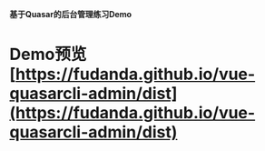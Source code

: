 **基于Quasar的后台管理练习Demo**

# Demo预览 [https://fudanda.github.io/vue-quasarcli-admin/dist](https://fudanda.github.io/vue-quasarcli-admin/dist)
  
